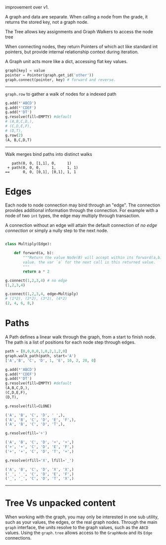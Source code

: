 improvement over v1.

A graph and data are separate. When calling a node from the grade, it returns the
stored key, not a graph node.

The Tree allows key assignments and Graph Walkers to access the node tree

When connecting nodes, they return Pointers of which act like standard int pointers,
but provide internal relationship context during iteration.

A Graph unit acts more like a dict, accessing flat key values.

```py
graph[key] = value
pointer = Pointer(graph.get_id('other'))
graph.connect(pointer, key) # forward and reverse.
```

---

`graph.row` to gather a walk of nodes for a indexed path
```py
g.add(*'ABCD')
g.add(*'CDEF')
g.add(*'DT')
g.resolve(fill=EMPTY) #default
# (A,B,C,D,),
# (C,D,E,F),
# (D,T),
g.row(2)
(A, B,C,D,T)
```

---

Walk merges bind paths into distinct walks

```
   path(0, 0, [1,1], 0,     1)
 + path(0, 0, 0,     1,     1, 1)
==      0, 0, [0,1], [0,1], 1, 1
```

# Edges

Each node to node connection may bind through an "edge". The connection provides
additional information through the connection. For example with a node of two
`int` types, the edge may multiply through transaction.

A connection without an edge will attain the default connection of _no edge connection_
or simply a nully step to the next node.

```py

class Multiply(Edge):

    def forward(a, b):
        """Return the value Node(B) will accept within its forward(a,b)
        value. the var `a` for the next call is this returned value.
        """
        return a * 2

g.connect(1,2,3,4) # no edge
(1,2,3,4)

g.connect(1,2,3,4, edge=Multiply)
# (1*2), (2*2), (3*2), (4*2)
(2, 4, 6, 8,)

```

# Paths

A Path defines a linear walk through the graph, from a start to finish node.
The path is a list of positions for each node step through edges.

```py
path = [0,0,0,0,1,0,2,1,2,0]
graph.walk_path(path, start='A')
['A','B', 'C', 'D', 1, 'E', 10, 2, 20, 0]
```

```py
g.add(*'ABCD')
g.add(*'CDEF')
g.add(*'DT')
g.resolve(fill=EMPTY) #default
(A,B,C,D,),
(C,D,E,F),
(D,T),

g.resolve(fill=CLONE)

('A', 'B', 'C', 'D', ' ',),
('A', 'B', 'C', 'D', 'E', 'F',),
('A', 'B', 'C', 'D', 'T',),

g.resolve(fill='+')

('A', 'B', 'C', 'D', '+', '+',)
('+', '+', 'C', 'D', 'E', 'F',)
('+', '+', 'C', 'D', 'T', '+',)

g.resolve(rfill='X', lfill='_')

('A', 'B', 'C', 'D', 'X', 'X',)
('_', '_', 'C', 'D', 'E', 'F',)
('_', '_', 'C', 'D', 'T', 'X',)

```

---

# Tree Vs unpacked content

When working with the graph, you may only be interested in one sub utility, such as your values, the edges, or the real graph nodes. Through the main `graph` interface, the units resolve to the graph values, such as the `ABCD` values. Using the `graph.tree` allows access to the `GraphNode` and its `Edge` connections.


